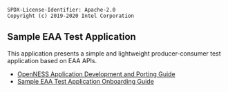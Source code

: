 ```text
SPDX-License-Identifier: Apache-2.0
Copyright (c) 2019-2020 Intel Corporation
```

## Sample EAA Test Application

This application presents a simple and lightweight producer-consumer test application based on EAA APIs.

- [OpenNESS Application Development and Porting Guide](https://github.com/otcshare/specs/blob/master/doc/applications/openness_appguide.md)
- [Sample EAA Test Application Onboarding Guide](https://github.com/otcshare/specs/blob/master/doc/applications-onboard/network-edge-applications-onboarding.md#onboarding-sample-application)
